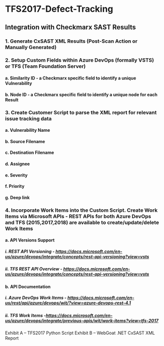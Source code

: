 # TFS2017-Defect-Tracking

## Integration with Checkmarx SAST Results
### 1.	Generate CxSAST XML Results (Post-Scan Action or Manually Generated)
### 2.	Setup Custom Fields within Azure DevOps (formally VSTS) or TFS (Team Foundation Server)
####  a.	Similarity ID - a Checkmarx specific field to identify a unique Vulnerability
####  b.	Node ID - a Checkmarx specific field to identify a unique node for each Result
### 3.	Create Customer Script to parse the XML report for relevant issue tracking data
####  a.	Vulnerability Name
####  b.	Source Filename
####  c.	Destination Filename
####  d.	Assignee
####  e.	Severity
####  f.	Priority
####  g.	Deep link
### 4.	Incorporate Work Items into the Custom Script. Create Work Items via Microsoft APIs - REST APIs for both Azure DevOps and TFS (2015,2017,2018) are available to create/update/delete Work Items
####  a.	API Versions Support
#####   i.	REST API Versioning - https://docs.microsoft.com/en-us/azure/devops/integrate/concepts/rest-api-versioning?view=vsts
#####   ii.	TFS REST API Overview - https://docs.microsoft.com/en-us/azure/devops/integrate/concepts/rest-api-versioning?view=vsts
####  b.	API Documentation
#####   i.	Azure DevOps Work Items - https://docs.microsoft.com/en-us/rest/api/azure/devops/wit/?view=azure-devops-rest-4.1
#####   ii.	TFS Work Items -https://docs.microsoft.com/en-us/azure/devops/integrate/previous-apis/wit/work-items?view=tfs-2017


Exhibit A – TFS2017 Python Script
Exhibit B – WebGoat .NET CxSAST XML Report




